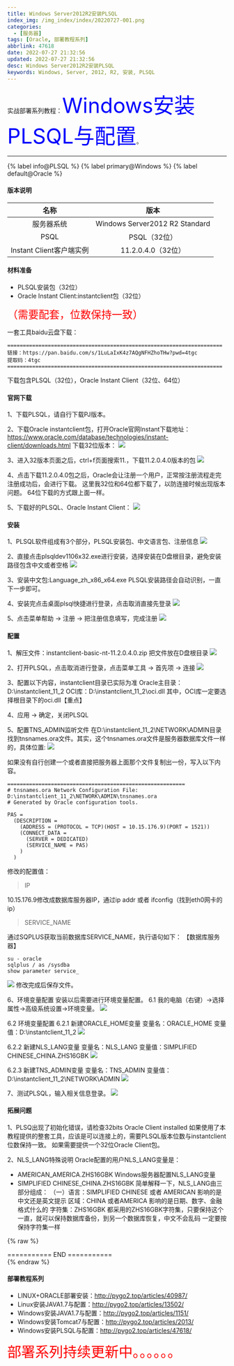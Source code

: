 ```yaml
---
title: Windows Server2012R2安装PLSQL
index_img: /img_index/index/20220727-001.png
categories:
  - [服务器]
tags: [Oracle, 部署教程系列]
abbrlink: 47618
date: 2022-07-27 21:32:56
updated: 2022-07-27 21:32:56
desc: Windows Server2012R2安装PLSQL
keywords: Windows, Server, 2012, R2, 安装, PLSQL
---
```




实战部署系列教程：<font color="blue" size="7">Windows安装PLSQL与配置</font>。



<!--more-->
<hr />

{% label info@PLSQL %} {% label primary@Windows %} {% label default@Oracle %}

#### 版本说明

|           名称           |              版本              |
|:------------------------:|:------------------------------:|
|        服务器系统        | Windows Server2012 R2 Standard |
|           PSQL           |          PSQL（32位）          |
| Instant Client客户端实例 |       11.2.0.4.0（32位）       |






#### 材料准备

- PLSQL安装包（32位）
- Oracle Instant Client:instantclient包（32位）

<font size=5.5 color='red'>（需要配套，位数保持一致）</font>

一套工具baidu云盘下载：
```
=====================================================================
链接：https://pan.baidu.com/s/1LuLaIxK4z7AQgNFHZhoTHw?pwd=4tgc
提取码：4tgc
=====================================================================
```
下载包含PLSQL（32位），Oracle Instant Client（32位、64位）


#### 官网下载

1、下载PLSQL，请自行下载PJ版本。

2、下载Oracle instantclient包，打开Oracle官网Instant下载地址：
https://www.oracle.com/database/technologies/instant-client/downloads.html
下载32位版本：
![](721662566764_.pic.jpg)

3、进入32版本页面之后，ctrl+f页面搜索11.，下载11.2.0.4.0版本的包
![](731662566784_.pic.jpg)

4、点击下载11.2.0.4.0包之后，Oracle会让注册一个用户，正常按注册流程走完注册成功后，会进行下载。
这里我32位和64位都下载了，以防连接时候出现版本问题。
64位下载的方式跟上面一样。

5、下载好的PLSQL、Oracle Instant Client：
![](741662566803_.pic.jpg)

#### 安装

1、PLSQL软件组成有3个部分，PLSQL安装包、中文语言包、注册信息
![](751662566846_.pic.jpg)

2、直接点击plsqldev1106x32.exe进行安装，选择安装在D盘根目录，避免安装路径包含中文或者空格
![](761662566867_.pic.jpg)

3、安装中文包:Language_zh_x86_x64.exe
PLSQL安装路径会自动识别，一直下一步即可。

4、安装完点击桌面plsql快捷进行登录，点击取消直接先登录
![](771662566885_.pic.jpg)

5、点击菜单帮助 -> 注册 -> 把注册信息填写，完成注册
![](781662566910_.pic.jpg)


#### 配置

1、解压文件：instantclient-basic-nt-11.2.0.4.0.zip
把文件放在D盘根目录
![](801662566966_.pic.jpg)

2、打开PLSQL，点击取消进行登录，点击菜单工具 -> 首先项 -> 连接
![](811662566980_.pic.jpg)

3、配置以下内容，instantclient目录已实际为准
Oracle主目录：D:\instantclient_11_2
OCI库：D:\instantclient_11_2\oci.dll
其中，OCI库一定要选择根目录下的oci.dll【重点】

4、应用 -> 确定，关闭PLSQL

5、配置TNS_ADMIN监听文件
在D:\instantclient_11_2\NETWORK\ADMIN目录找到tnsnames.ora文件。其实，这个tnsnames.ora文件是服务器数据库文件一样的，具体位置:
![](821662567000_.pic.jpg)

如果没有自行创建一个或者直接把服务器上面那个文件复制出一份，写入以下内容。
```
=========================================================
# tnsnames.ora Network Configuration File: D:\instantclient_11_2\NETWORK\ADMIN\tnsnames.ora
# Generated by Oracle configuration tools.

PAS =
  (DESCRIPTION =
    (ADDRESS = (PROTOCOL = TCP)(HOST = 10.15.176.9)(PORT = 1521))
    (CONNECT_DATA =
      (SERVER = DEDICATED)
      (SERVICE_NAME = PAS)
    )
  )
```
修改的配置值：
> IP

10.15.176.9修改成数据库服务器IP，通过ip addr 或者 ifconfig（找到eth0网卡的ip）

> SERVICE_NAME

通过SQPLUS获取当前数据库SERVICE_NAME，执行语句如下：
【数据库服务器】
```
su - oracle
sqlplus / as /sysdba
show parameter service_
```
![](831662567037_.pic.jpg)
修改完成后保存文件。

6、环境变量配置
安装以后需要进行环境变量配置。
6.1 我的电脑（右键）->选择属性->高级系统设置->环境变量。
![](841662567109_.pic.jpg)

6.2 环境变量配置
6.2.1 新建ORACLE_HOME变量
变量名：ORACLE_HOME
变量值：D:\instantclient_11_2
![](851662567125_.pic.jpg)

6.2.2 新建NLS_LANG变量
变量名：NLS_LANG
变量值：SIMPLIFIED CHINESE_CHINA.ZHS16GBK
![](861662567141_.pic.jpg)

6.2.3 新建TNS_ADMIN变量
变量名：TNS_ADMIN
变量值：D:\instantclient_11_2\NETWORK\ADMIN
![](871662567157_.pic.jpg)

7、测试PLSQL，输入相关信息登录。
![](881662567170_.pic.jpg)


#### 拓展问题

1、PLSQ出现了初始化错误，请检查32bits Oracle Client installed
如果使用了本教程提供的整套工具，应该是可以连接上的，需要PLSQL版本位数与instantclient位数保持一致。
如果需要提供一个32位Oracle Client包。

2、NLS_LANG特殊说明
Oracle配置的用户NLS_LANG变量是：
- AMERICAN_AMERICA.ZHS16GBK
Windows服务器配置NLS_LANG变量
- SIMPLIFIED CHINESE_CHINA.ZHS16GBK
简单解释一下，NLS_LANG由三部分组成：
（一）语言：SIMPLIFIED CHINESE 或者 AMERICAN
影响的是中文还是英文提示
区域：CHINA 或者AMERICA
影响的是日期、数字、金融格式什么的
字符集：ZHS16GBK
都采用的ZHS16GBK字符集，只要保持这个一直，就可以保持数据库备份，到另一个数据库恢复，中文不会乱码
一定要按保持字符集一样




{% raw %}
<div class="post_cus_note"> =========== END =========== </div>
{% endraw %}

#### 部署教程系列

- LINUX+ORACLE部署安装：http://pygo2.top/articles/40987/
- Linux安装JAVA1.7与配置：http://pygo2.top/articles/13502/
- Windows安装JAVA1.7与配置：http://pygo2.top/articles/1151/
- Windows安装Tomcat7与配置：http://pygo2.top/articles/2013/
- Windows安装PLSQL与配置：http://pygo2.top/articles/47618/

<font size=6.5 color='red'>部署系列持续更新中。。。。。。</font>
